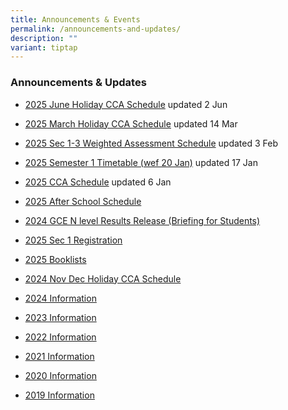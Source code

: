 ```yaml
---
title: Announcements & Events
permalink: /announcements-and-updates/
description: ""
variant: tiptap
---
```

<h3>Announcements &amp; Updates</h3>
<ul data-tight="true" class="tight">
<li>
<p><a href="https://docs.google.com/spreadsheets/d/1qd8RagFKDzv5Ai7a0xv_RDiGmFhnV7Eq/edit?usp=sharing&amp;ouid=114076641539275533540&amp;rtpof=true&amp;sd=true" rel="noopener nofollow" target="_blank">2025 June Holiday CCA Schedule</a> updated
2 Jun</p>
</li>
<li>
<p><a href="https://docs.google.com/spreadsheets/d/1PSs0kjXiJl3BLRRzOKnz_AQIEHc8HAAC/edit?gid=834315777#gid=834315777" rel="noopener nofollow" target="_blank">2025 March Holiday CCA Schedule</a> updated
14 Mar</p>
</li>
<li>
<p><a href="https://docs.google.com/spreadsheets/d/1-ivXoeEcC2ezffwPMfWYK3S-M0XWhTkBIhBaXjQhtQk/edit?usp=sharing" rel="noopener nofollow" target="_blank">2025 Sec 1-3 Weighted Assessment Schedule</a> updated
3 Feb</p>
</li>
<li>
<p><a href="/files/2025_Sem_1_Timetable_Classes_wef_20_Jan.pdf" rel="noopener nofollow" target="_blank">2025 Semester 1 Timetable (wef 20 Jan)</a> updated
17 Jan</p>
</li>
<li>
<p><a href="/files/2025_CCA_Schedule.pdf" rel="noopener nofollow" target="_blank">2025 CCA Schedule</a> updated
6 Jan</p>
</li>
<li>
<p><a href="/files/After_School_Schedule_2025__For_parents____Ms_Alina.pdf" rel="noopener nofollow" target="_blank">2025 After School Schedule</a>
</p>
</li>
<li>
<p><a href="https://drive.google.com/open?id=1TsZODRZlXtwN_9Py1Ber0wJJiIiPJ5TH" rel="noopener nofollow" target="_blank">2024 GCE N level Results Release (Briefing for Students)</a>
</p>
</li>
<li>
<p><a href="/files/Website_Popup_2025.pdf" rel="noopener noreferrer nofollow" target="_blank">2025 Sec 1 Registration</a>
</p>
</li>
<li>
<p><a href="/files/FINAL__Bukit_Panjang_Govt_High_2025_Booklists___Ms_Alina.pdf" rel="noopener noreferrer nofollow" target="_blank">2025 Booklists</a>
</p>
</li>
<li>
<p><a href="https://docs.google.com/spreadsheets/d/1-gibjfT2ONTeIiuUy87QIGVq7mGBHGuJ/edit?usp=sharing&amp;ouid=114076641539275533540&amp;rtpof=true&amp;sd=true" rel="noopener noreferrer nofollow" target="_blank">2024 Nov Dec Holiday CCA Schedule</a>
</p>
</li>
<li>
<p><a href="/Resources/2024/" rel="noopener nofollow" target="_blank">2024 Information</a>
</p>
</li>
<li>
<p><a href="/Resources/2023/" rel="noopener noreferrer nofollow" target="_blank">2023 Information</a>
</p>
</li>
<li>
<p><a href="/Resources/2022/" rel="noopener noreferrer nofollow" target="_blank">2022 Information</a>
</p>
</li>
<li>
<p><a href="/Resources/2021/" rel="noopener noreferrer nofollow" target="_blank">2021 Information</a>
</p>
</li>
<li>
<p><a href="/Resources/2020/" rel="noopener noreferrer nofollow" target="_blank">2020 Information</a>
</p>
</li>
<li>
<p><a href="/Resources/2019/" rel="noopener noreferrer nofollow" target="_blank">2019&nbsp;Information</a>
</p>
</li>
</ul>
<p></p>